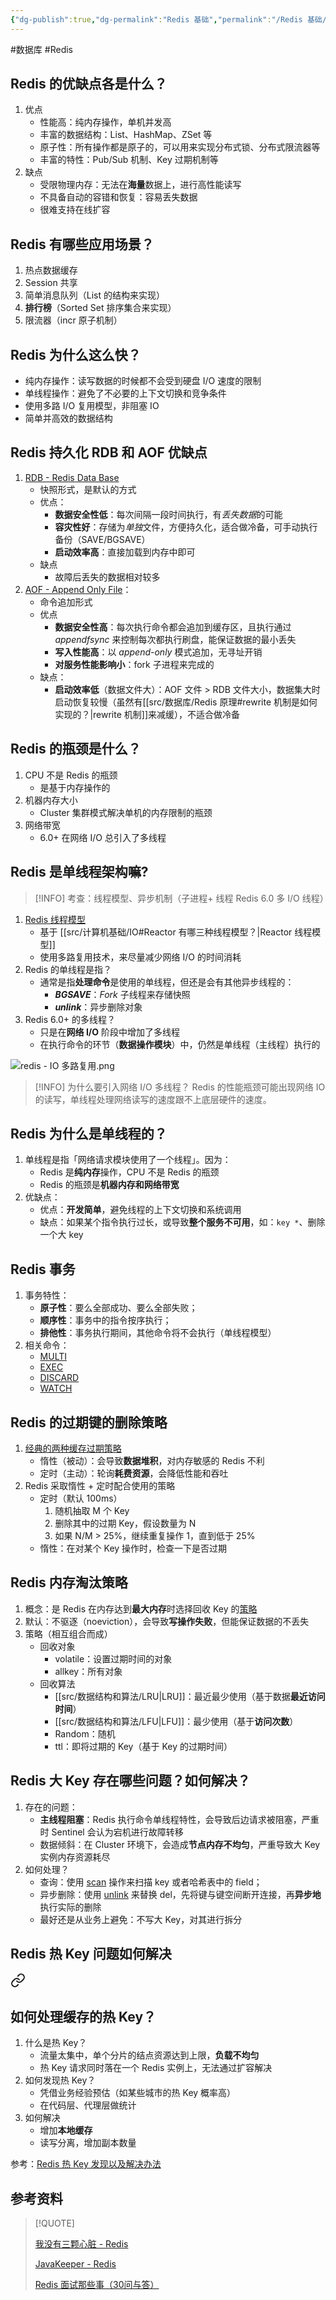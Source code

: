 ```yaml
---
{"dg-publish":true,"dg-permalink":"Redis 基础","permalink":"/Redis 基础/"}
---
```



#数据库 #Redis 

## Redis 的优缺点各是什么？

1. 优点
	- 性能高：纯内存操作，单机并发高
	- 丰富的数据结构：List、HashMap、ZSet 等
	- 原子性：所有操作都是原子的，可以用来实现分布式锁、分布式限流器等
	- 丰富的特性：Pub/Sub 机制、Key 过期机制等
2. 缺点
	- 受限物理内存：无法在**海量**数据上，进行高性能读写
	- 不具备自动的容错和恢复：容易丢失数据
	- 很难支持在线扩容

##  Redis 有哪些应用场景？

1. 热点数据缓存
2. Session  共享
3. 简单消息队列（List 的结构来实现）
4. **排行榜**（Sorted Set 排序集合来实现）
5. 限流器（incr 原子机制）

## Redis 为什么这么快？

-   纯内存操作：读写数据的时候都不会受到硬盘 I/O 速度的限制
-   单线程操作：避免了不必要的上下文切换和竞争条件
-   使用多路 I/O 复用模型，非阻塞 IO
-   简单并高效的数据结构

## Redis 持久化 RDB 和 AOF 优缺点

1. [RDB - Redis Data Base](obsidian://open?vault=%E7%AC%94%E8%AE%B0&file=src%2Funarchived%2FRDB)
	- 快照形式，是默认的方式
	- 优点：
		- **数据安全性低**：每次间隔一段时间执行，有*丢失数据*的可能
		- **容灾性好**：存储为*单独*文件，方便持久化，适合做冷备，可手动执行备份（SAVE/BGSAVE）
		- **启动效率高**：直接加载到内存中即可
	- 缺点
		- 故障后丢失的数据相对较多
2. [AOF - Append Only File](obsidian://open?vault=%E7%AC%94%E8%AE%B0&file=src%2Funarchived%2FAOF)：
	- 命令追加形式
	- 优点
		- **数据安全性高**：每次执行命令都会追加到缓存区，且执行通过  *appendfsync* 来控制每次都执行刷盘，能保证数据的最小丢失
		- **写入性能高**：以 *append-only* 模式追加，无寻址开销
		- **对服务性能影响小**：fork 子进程来完成的
	- 缺点：
		- **启动效率低**（数据文件大）：AOF 文件 > RDB 文件大小，数据集大时启动恢复较慢（虽然有[[src/数据库/Redis 原理#rewrite 机制是如何实现的？\|rewrite 机制]]来减缓），不适合做冷备

## Redis 的瓶颈是什么？

1. CPU 不是 Redis 的瓶颈
	- 是基于内存操作的
2. 机器内存大小
	- Cluster 集群模式解决单机的内存限制的瓶颈
3. 网络带宽
	- 6.0+ 在网络 I/O 总引入了多线程

## Redis 是单线程架构嘛?

> [!INFO] 
> 考查：线程模型、异步机制（子进程+ 线程 Redis 6.0 多 I/O 线程）

1. [Redis 线程模型](obsidian://open?vault=%E7%AC%94%E8%AE%B0&file=src%2Funarchived%2FRedis%20%E7%BA%BF%E7%A8%8B%E6%A8%A1%E5%9E%8B)
	- 基于 [[src/计算机基础/IO#Reactor 有哪三种线程模型？\|Reactor 线程模型]]
	- 使用多路复用技术，来尽量减少网络 I/O 的时间消耗
2. Redis 的单线程是指？
	- 通常是指**处理命令**是使用的单线程，但还是会有其他异步线程的：
		- ***BGSAVE***：*Fork* 子线程来存储快照
		- ***unlink***：异步删除对象
3. Redis 6.0+ 的多线程？
	- 只是在**网络 I/O** 阶段中增加了多线程
	- 在执行命令的环节（**数据操作模块**）中，仍然是单线程（主线程）执行的

![redis - IO 多路复用.png](/img/user/attachments/images/redis%20-%20IO%20%E5%A4%9A%E8%B7%AF%E5%A4%8D%E7%94%A8.png)

> [!INFO] 为什么要引入网络 I/O 多线程？
> Redis 的性能瓶颈可能出现网络 IO 的读写，单线程处理网络读写的速度跟不上底层硬件的速度。

## Redis 为什么是单线程的？

1. 单线程是指「网络请求模块使用了一个线程」。因为：
	- Redis 是**纯内存**操作，CPU 不是 Redis 的瓶颈
	- Redis 的瓶颈是**机器内存和网络带宽**
2. 优缺点：
	- 优点：**开发简单**，避免线程的上下文切换和系统调用
	- 缺点：如果某个指令执行过长，或导致**整个服务不可用**，如：`key *`、删除一个大 key

## Redis 事务

1. 事务特性：
	- **原子性**：要么全部成功、要么全部失败；
	- **顺序性**：事务中的指令按序执行；
	- **排他性**：事务执行期间，其他命令将不会执行（单线程模型）
2. 相关命令：
	- [MULTI](http://redisdoc.com/transaction/multi.html#multi) 
	- [EXEC](http://redisdoc.com/transaction/exec.html#exec) 
	- [DISCARD](http://redisdoc.com/transaction/discard.html#discard)
	- [WATCH](http://redisdoc.com/transaction/watch.html#watch)

## Redis 的过期键的删除策略

1. [经典的两种缓存过期策略](obsidian://open?vault=%E7%AC%94%E8%AE%B0&file=src%2Funarchived%2F%E7%BB%8F%E5%85%B8%E7%9A%84%E7%BC%93%E5%AD%98%E8%BF%87%E6%9C%9F%E7%AD%96%E7%95%A5)
	- 惰性（被动）：会导致**数据堆积**，对内存敏感的 Redis 不利
	- 定时（主动）：轮询**耗费资源**，会降低性能和吞吐
2. Redis 采取惰性 + 定时配合使用的策略
	- 定时（默认 100ms）
		1. 随机抽取 M 个 Key
		2. 删除其中的过期 Key，假设数量为 N
		3. 如果 N/M > 25%，继续重复操作 1，直到低于 25%
	- 惰性：在对某个 Key 操作时，检查一下是否过期

## Redis 内存淘汰策略

1. 概念：是 Redis 在内存达到**最大内存**时选择回收 Key 的[策略](obsidian://open?vault=%E7%AC%94%E8%AE%B0&file=src%2Funarchived%2FRedis%20%E7%9A%84%E8%BF%87%E6%9C%9F%E7%AD%96%E7%95%A5%E5%92%8C%E6%B7%98%E6%B1%B0%E7%AD%96%E7%95%A5)
2. 默认：不驱逐（noeviction），会导致**写操作失败**，但能保证数据的不丢失
3. 策略（相互组合而成）
	- 回收对象
		- volatile：设置过期时间的对象
		- allkey：所有对象
	- 回收算法
		- [[src/数据结构和算法/LRU\|LRU]]：最近最少使用（基于数据**最近访问时间**）
		- [[src/数据结构和算法/LFU\|LFU]]：最少使用（基于**访问次数**）
		- Random：随机
		- ttl：即将过期的 Key（基于 Key 的过期时间）

## Redis 大 Key 存在哪些问题？如何解决？

1. 存在的问题：
	- **主线程阻塞**：Redis 执行命令单线程特性，会导致后边请求被阻塞，严重时 Sentinel 会认为宕机进行故障转移
	- 数据倾斜：在 Cluster 环境下，会造成**节点内存不均匀**，严重导致大 Key 实例内存资源耗尽
2. 如何处理？
	- 查询：使用 [scan](obsidian://open?vault=%E7%AC%94%E8%AE%B0&file=src%2Funarchived%2FRedis%20Scan) 操作来扫描 key 或者哈希表中的 field；
	- 异步删除：使用 [unlink](https://www.redis.com.cn/commands/unlink.html) 来替换 del，先将键与键空间断开连接，再**异步地**执行实际的删除
	- 最好还是从业务上避免：不写大 Key，对其进行拆分

## Redis 热 Key 问题如何解决


<div class="transclusion internal-embed is-loaded"><a class="markdown-embed-link" href="/分布式缓存/#key" aria-label="Open link"><svg xmlns="http://www.w3.org/2000/svg" width="24" height="24" viewBox="0 0 24 24" fill="none" stroke="currentColor" stroke-width="2" stroke-linecap="round" stroke-linejoin="round" class="svg-icon lucide-link"><path d="M10 13a5 5 0 0 0 7.54.54l3-3a5 5 0 0 0-7.07-7.07l-1.72 1.71"></path><path d="M14 11a5 5 0 0 0-7.54-.54l-3 3a5 5 0 0 0 7.07 7.07l1.71-1.71"></path></svg></a><div class="markdown-embed">



## 如何处理缓存的热 Key？

1. 什么是热 Key？
	- 流量太集中，单个分片的结点资源达到上限，**负载不均匀**
	- 热 Key 请求同时落在一个 Redis 实例上，无法通过扩容解决
2. 如何发现热 Key？
	- 凭借业务经验预估（如某些城市的热 Key 概率高）
	- 在代码层、代理层做统计
3. 如何解决
	- 增加**本地缓存**
	- 读写分离，增加副本数量

参考：[Redis 热 Key 发现以及解决办法](https://dongzl.github.io/2021/01/14/03-Redis-Hot-Key/index.html)

</div></div>


## 参考资料

> [!QUOTE] 
> 
> [我没有三颗心脏 - Redis](https://www.wmyskxz.com/2020/03/25/ma-ma-zai-ye-bu-dan-xin-wo-mian-shi-bei-redis-wen-de-lian-du-lu-liao/)
> 
> [JavaKeeper - Redis](https://javakeeper.starfish.ink/interview/Redis-FAQ.html#%E4%B8%80%E3%80%81redis-%E5%9F%BA%E7%A1%80%E9%97%AE%E9%A2%98)
> 
> [Redis 面试那些事（30问与答）](https://jishuin.proginn.com/p/763bfbd69014)